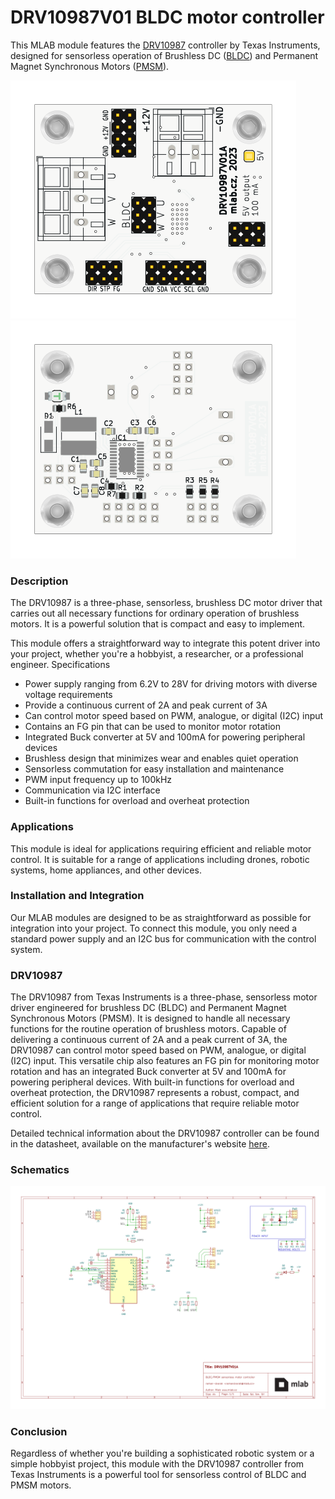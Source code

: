 # DRV10987V01 BLDC motor controller
This MLAB module features the [DRV10987](https://www.ti.com/lit/ds/symlink/drv10987.pdf?ts=1618316091180&ref_url=https%253A%252F%252Fwww.ti.com%252Fproduct%252FDRV10987) controller by Texas Instruments, designed for sensorless operation of Brushless DC ([BLDC](https://en.wikipedia.org/wiki/Brushless_DC_electric_motor)) and Permanent Magnet Synchronous Motors ([PMSM](https://en.wikipedia.org/wiki/Synchronous_motor#Permanent-magnet)).

![](/doc/gen/img/DRV10987V01-bottom.svg) ![](/doc/gen/img/DRV10987V01-top.svg)


### Description
The DRV10987 is a three-phase, sensorless, brushless DC motor driver that carries out all necessary functions for ordinary operation of brushless motors. It is a powerful solution that is compact and easy to implement.

This module offers a straightforward way to integrate this potent driver into your project, whether you're a hobbyist, a researcher, or a professional engineer.
Specifications

 *   Power supply ranging from 6.2V to 28V for driving motors with diverse voltage requirements
 *   Provide a continuous current of 2A and peak current of 3A
 *   Can control motor speed based on PWM, analogue, or digital (I2C) input
 *   Contains an FG pin that can be used to monitor motor rotation
 *   Integrated Buck converter at 5V and 100mA for powering peripheral devices
 *   Brushless design that minimizes wear and enables quiet operation
 *   Sensorless commutation for easy installation and maintenance
 *   PWM input frequency up to 100kHz
 *   Communication via I2C interface
 *   Built-in functions for overload and overheat protection

### Applications

This module is ideal for applications requiring efficient and reliable motor control. It is suitable for a range of applications including drones, robotic systems, home appliances, and other devices.


### Installation and Integration
Our MLAB modules are designed to be as straightforward as possible for integration into your project. To connect this module, you only need a standard power supply and an I2C bus for communication with the control system.

### DRV10987

The DRV10987 from Texas Instruments is a three-phase, sensorless motor driver engineered for brushless DC (BLDC) and Permanent Magnet Synchronous Motors (PMSM). It is designed to handle all necessary functions for the routine operation of brushless motors. Capable of delivering a continuous current of 2A and a peak current of 3A, the DRV10987 can control motor speed based on PWM, analogue, or digital (I2C) input. This versatile chip also features an FG pin for monitoring motor rotation and has an integrated Buck converter at 5V and 100mA for powering peripheral devices. With built-in functions for overload and overheat protection, the DRV10987 represents a robust, compact, and efficient solution for a range of applications that require reliable motor control.

Detailed technical information about the DRV10987 controller can be found in the datasheet, available on the manufacturer's website [here](https://www.ti.com/lit/ds/symlink/drv10987.pdf?ts=1618316091180&ref_url=https%253A%252F%252Fwww.ti.com%252Fproduct%252FDRV10987).

### Schematics

[![](/doc/gen/DRV10987V01-schematic.svg)](/doc/gen/DRV10987V01-schematic.pdf)

### Conclusion
Regardless of whether you're building a sophisticated robotic system or a simple hobbyist project, this module with the DRV10987 controller from Texas Instruments is a powerful tool for sensorless control of BLDC and PMSM motors.
